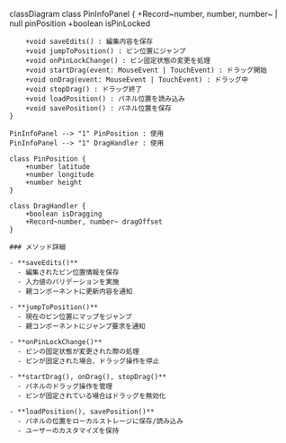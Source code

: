 classDiagram
    class PinInfoPanel {
        +Record~number, number, number~ | null pinPosition
        +boolean isPinLocked
        
        +void saveEdits() : 編集内容を保存
        +void jumpToPosition() : ピン位置にジャンプ
        +void onPinLockChange() : ピン固定状態の変更を処理
        +void startDrag(event: MouseEvent | TouchEvent) : ドラッグ開始
        +void onDrag(event: MouseEvent | TouchEvent) : ドラッグ中
        +void stopDrag() : ドラッグ終了
        +void loadPosition() : パネル位置を読み込み
        +void savePosition() : パネル位置を保存
    }
    
    PinInfoPanel --> "1" PinPosition : 使用
    PinInfoPanel --> "1" DragHandler : 使用
    
    class PinPosition {
        +number latitude
        +number longitude
        +number height
    }
    
    class DragHandler {
        +boolean isDragging
        +Record~number, number~ dragOffset
    }
```
### メソッド詳細

- **saveEdits()**
  - 編集されたピン位置情報を保存
  - 入力値のバリデーションを実施
  - 親コンポーネントに更新内容を通知

- **jumpToPosition()**
  - 現在のピン位置にマップをジャンプ
  - 親コンポーネントにジャンプ要求を通知

- **onPinLockChange()**
  - ピンの固定状態が変更された際の処理
  - ピンが固定された場合、ドラッグ操作を停止

- **startDrag(), onDrag(), stopDrag()**
  - パネルのドラッグ操作を管理
  - ピンが固定されている場合はドラッグを無効化

- **loadPosition(), savePosition()**
  - パネルの位置をローカルストレージに保存/読み込み
  - ユーザーのカスタマイズを保持
